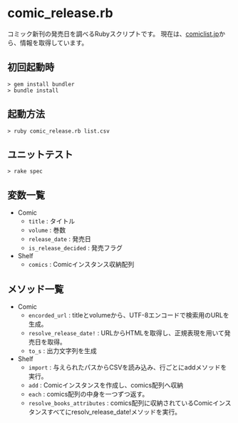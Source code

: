comic_release.rb
================
コミック新刊の発売日を調べるRubyスクリプトです。
現在は、[comiclist.jp](http://comiclist.jp/)から、情報を取得しています。

初回起動時
--------
	> gem install bundler
	> bundle install

起動方法
--------
	> ruby comic_release.rb list.csv

ユニットテスト
--------
	> rake spec

変数一覧
--------
+ Comic
	+ `title` : タイトル
	+ `volume` : 巻数
	+ `release_date` : 発売日
	+ `is_release_decided` : 発売フラグ
+ Shelf
	+ `comics` : Comicインスタンス収納配列

メソッド一覧
------------
+ Comic
	+ `encorded_url` : titleとvolumeから、UTF-8エンコードで検索用のURLを生成。
	+ `resolve_release_date!` : URLからHTMLを取得し、正規表現を用いて発売日を取得。
	+ `to_s` : 出力文字列を生成
+ Shelf
	+ `import` : 与えられたパスからCSVを読み込み、行ごとにaddメソッドを実行。
	+ `add` : Comicインスタンスを作成し、comics配列へ収納
	+ `each` : comics配列の中身を一つずつ返す。
	+ `resolve_books_attributes` : comics配列に収納されているComicインスタンスすべてにresolv_release_date!メソッドを実行。

